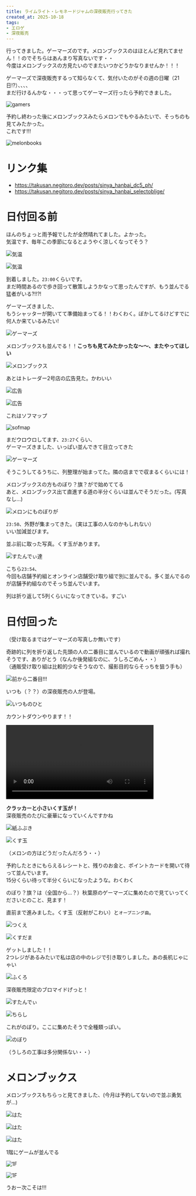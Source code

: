 ```yaml
---
title: ライムライト・レモネードジャムの深夜販売行ってきた
created_at: 2025-10-18
tags:
- エロゲ
- 深夜販売
---
```

行ってきました。ゲーマーズのです。メロンブックスのはほとんど見れてません！！のでそちらはあんまり写真ないです・・  
今度はメロンブックスの方見たいのでまたいつかどうかなりませんか！！！

ゲーマーズで深夜販売するって知らなくて、気付いたのがその週の日曜（21日!?）、、、、  
まだ行けるんかな・・・って思ってゲーマーズ行ったら予約できました。

![gamers](https://oekakityou.negitoro.dev/resize/f3c11f4e-6650-4e3c-8114-79c62eca0076.jpg)

予約し終わった後にメロンブックスみたらメロンでもやるみたいで、そっちのも見てみたかった。  
これです!!!

![melonbooks](https://oekakityou.negitoro.dev/resize/08546e19-fc09-43d0-950c-e8f226a225be.jpg)

# リンク集

- https://takusan.negitoro.dev/posts/sinya_hanbai_dc5_ph/
- https://takusan.negitoro.dev/posts/sinya_hanbai_selectoblige/

# 日付回る前
ほんのちょっと雨予報でしたが全然晴れてました。よかった。  
気温です、毎年この季節になるとようやく涼しくなってそう？

![気温](https://oekakityou.negitoro.dev/resize/11520651-0934-4bff-8ece-b4518e870b26.jpg)

![気温](https://oekakityou.negitoro.dev/resize/276c0827-685e-41d0-9f9e-9e880d1f1fe9.jpg)

到着しました。`23:00`くらいです。  
まだ時間あるので歩き回って散策しようかなって思ったんですが、もう並んでる猛者がいる?!!?!  

ゲーマーズきました、  
もうシャッターが開いてて準備始まってる！！わくわく。ぼかしてるけどすでに何人か来ているみたい!

![ゲーマーズ](https://oekakityou.negitoro.dev/resize/e25b4d14-d755-4b61-a455-7571f2d3c3ef.jpg)

メロンブックスも並んでる！！**こっちも見てみたかったな～～、またやってほしい**

![メロンブックス](https://oekakityou.negitoro.dev/resize/5b7b6d09-f522-48c3-a058-c6d98ed88509.jpg)

あとはトレーダー2号店の広告見た。かわいい

![広告](https://oekakityou.negitoro.dev/resize/aea65c2e-6cec-423e-bfb3-eb9488e2688a.jpg)

![広告](https://oekakityou.negitoro.dev/resize/a88198a9-e26f-4275-bdac-d4649df0ac98.jpg)

これはソフマップ

![sofmap](https://oekakityou.negitoro.dev/resize/a769ce18-d15a-4f7a-88ce-8c978c7ed17d.jpg)

まだウロウロしてます、`23:27`くらい、  
ゲーマーズきました、いっぱい並んできて目立ってきた

![ゲーマーズ](https://oekakityou.negitoro.dev/resize/7fa4d081-f59f-4023-9998-4424c178c17d.jpg)

そうこうしてるうちに、列整理が始まってた。隣の店までで収まるくらいには！

メロンブックスの方ものぼり？旗？がで始めててる  
あと、メロンブックス出て直進する道の半分くらいは並んでそうだった。(写真なし...)

![メロンにものぼりが](https://oekakityou.negitoro.dev/resize/86c0f14f-630d-426b-91ef-b4f17e58a361.jpg)

`23:50`、外野が集まってきた。（実は工事の人なのかもしれない）  
いい加減並びます。

並ぶ前に取った写真。くす玉があります。

![すたんでぃ達](https://oekakityou.negitoro.dev/resize/c8d0fa5f-5cbb-4493-8c74-2b2860b26ffb.jpg)

こちら`23:54`、  
今回も店舗予約組とオンライン店舗受け取り組で別に並んでる。多く並んでるのが店舗予約組なのでそっち並んでいます。

列は折り返して5列くらいになってきている。すごい

# 日付回った
（受け取るまではゲーマーズの写真しか無いです）

奇跡的に列を折り返した先頭の人の二番目に並んでいるので動画が頑張れば撮れそうです、ありがとう（なんか後発組なのに、うしろごめん・・）  
（通販受け取り組は比較的少なそうなので、撮影目的ならそっちを狙う手も）

![前から二番目!!!](https://oekakityou.negitoro.dev/resize/60b8674c-1703-4f67-8617-65f2032258ed.jpg)

いつも（？？）の深夜販売の人が登場。

![いつものひと](https://oekakityou.negitoro.dev/resize/3d9deb63-2a1c-400e-9751-44a5cbf76d71.jpg)

カウントダウンやります！！

<video width="80%" controls src="https://github.com/takusan23/AkariCoreEffect/raw/refs/heads/master/result/result_2_10bit_hdr.mp4"></video>

**クラッカーと小さいくす玉が！**  
深夜販売のたびに豪華になっていくんですかね

![紙ふぶき](https://oekakityou.negitoro.dev/resize/da0c5f69-44a4-4dbe-aade-fb48a143c634.jpg)

![くす玉](https://oekakityou.negitoro.dev/resize/675ee528-66e2-4279-abf8-c23373970e27.jpg)

（メロンの方はどうだったんだろう・・）

予約したときにもらえるレシートと、残りのお金と、ポイントカードを開いて待って並んでいます。  
15分くらい待って半分くらいになったような。わくわく

のぼり？旗？は（全国から...？）秋葉原のゲーマーズに集めたので見ていってくださいとのこと、見ます！

直前まで進みました。くす玉（反射がこわい）と`オープニング曲`。

![つくえ](https://oekakityou.negitoro.dev/resize/87255f83-4065-4ad8-bb57-98a8924e0afc.jpg)

![くすだま](https://oekakityou.negitoro.dev/resize/28b3c563-b890-4af8-b2dd-e935ee780dc2.jpg)

ゲットしました！！  
2つレジがあるみたいで私は店の中のレジで引き取りしました。あの長机じゃにゃい

![ふくろ](https://oekakityou.negitoro.dev/resize/51de0933-90a1-466f-ae9c-a79e6e703dc0.jpg)

深夜販売限定のブロマイドげっと！

![すたんでぃ](https://oekakityou.negitoro.dev/resize/f3c11f4e-6650-4e3c-8114-79c62eca0076.jpg)

![ちらし](https://oekakityou.negitoro.dev/resize/63ebd3ce-a524-4188-8d99-a60c0a2ca7da.jpg)

これがのぼり。ここに集めたそうで全種類っぽい。

![のぼり](https://oekakityou.negitoro.dev/resize/410c4688-c5e5-4ec4-bce5-1d1496cee7f1.jpg)

（うしろの工事は多分関係ない・・）

# メロンブックス
メロンブックスもちらっと見てきました、(今月は予約してないので並ぶ勇気が...)

![はた](https://oekakityou.negitoro.dev/resize/08546e19-fc09-43d0-950c-e8f226a225be.jpg)

![はた](https://oekakityou.negitoro.dev/resize/23a1fe51-cc74-4990-a71c-92c0cbccab82.jpg)

![はた](https://oekakityou.negitoro.dev/resize/7a06ad4a-511f-4e21-8983-c612f274485c.jpg)

1階にゲームが並んでる

![1F](https://oekakityou.negitoro.dev/resize/cdacc2d6-74f1-4346-817e-604306be09eb.jpg)

![1F](https://oekakityou.negitoro.dev/resize/659e5c3b-8f16-4a8c-9926-11959d585fe1.jpg)

うおー次こそは!!!